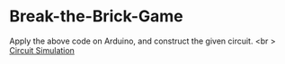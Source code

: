 # Break-the-Brick-Game
Apply the above code on Arduino, and construct the given circuit. <br \>
[Circuit Simulation](https://circuits.io/circuits/1679988-techkriti)
